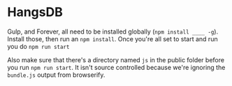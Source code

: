HangsDB
=======
Gulp, and Forever, all need to be installed globally (`npm install ____ -g`).
Install those, then run an `npm install`. Once you're all set to start and run
you do `npm run start`

Also make sure that there's a directory named `js` in the public folder before
you run `npm run start`. It isn't source controlled because we're ignoring the
`bundle.js` output from browserify.